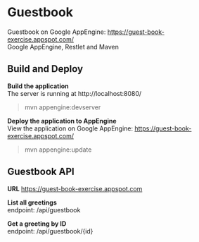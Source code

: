 # Guestbook
Guestbook on Google AppEngine: https://guest-book-exercise.appspot.com/  
Google AppEngine, Restlet and Maven

## Build and Deploy

**Build the application**  
The server is running at http://localhost:8080/
> mvn appengine:devserver  


**Deploy the application to AppEngine**  
View the application on Google AppEngine: https://guest-book-exercise.appspot.com/
> mvn appengine:update  

## Guestbook API

**URL** https://guest-book-exercise.appspot.com

**List all greetings**  
endpoint: /api/guestbook

**Get a greeting by ID**  
endpoint: /api/guestbook/{id}
